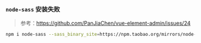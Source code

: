 ### `node-sass` 安装失败

> 参考：https://github.com/PanJiaChen/vue-element-admin/issues/24

```bash
npm i node-sass --sass_binary_site=https://npm.taobao.org/mirrors/node-sass
```
